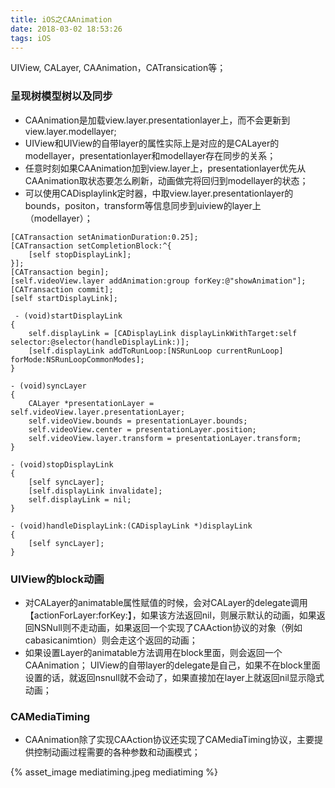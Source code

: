 ```yaml
---
title: iOS之CAAnimation
date: 2018-03-02 18:53:26
tags: iOS
---
```

UIView, CALayer, CAAnimation，CATransication等；

### 呈现树模型树以及同步

* CAAnimation是加载view.layer.presentationlayer上，而不会更新到view.layer.modellayer;
* UIView和UIView的自带layer的属性实际上是对应的是CALayer的modellayer，presentationlayer和modellayer存在同步的关系；
* 任意时刻如果CAAnimation加到view.layer上，presentationlayer优先从CAAnimation取状态要怎么刷新，动画做完将回归到modellayer的状态；
* 可以使用CADisplaylink定时器，中取view.layer.presentationlayer的bounds，positon，transform等信息同步到uiview的layer上（modellayer）；

```
[CATransaction setAnimationDuration:0.25];
[CATransaction setCompletionBlock:^{
	[self stopDisplayLink];
}];
[CATransaction begin];
[self.videoView.layer addAnimation:group forKey:@"showAnimation"];
[CATransaction commit];
[self startDisplayLink];
 
 - (void)startDisplayLink
{
    self.displayLink = [CADisplayLink displayLinkWithTarget:self selector:@selector(handleDisplayLink:)];
    [self.displayLink addToRunLoop:[NSRunLoop currentRunLoop] forMode:NSRunLoopCommonModes];
}

- (void)syncLayer
{
    CALayer *presentationLayer = self.videoView.layer.presentationLayer;
    self.videoView.bounds = presentationLayer.bounds;
    self.videoView.center = presentationLayer.position;
    self.videoView.layer.transform = presentationLayer.transform;
}

- (void)stopDisplayLink
{
    [self syncLayer];
    [self.displayLink invalidate];
    self.displayLink = nil;
}

- (void)handleDisplayLink:(CADisplayLink *)displayLink
{
    [self syncLayer];
}
```
### UIView的block动画
* 对CALayer的animatable属性赋值的时候，会对CALayer的delegate调用【actionForLayer:forKey:】，如果该方法返回nil，则展示默认的动画，如果返回NSNull则不走动画，如果返回一个实现了CAAction协议的对象（例如cabasicanimtion）则会走这个返回的动画；
* 如果设置Layer的animatable方法调用在block里面，则会返回一个CAAnimation<CAAction>；
UIView的自带layer的delegate是自己，如果不在block里面设置的话，就返回nsnull就不会动了，如果直接加在layer上就返回nil显示隐式动画；

### CAMediaTiming

* CAAnimation除了实现CAAction协议还实现了CAMediaTiming协议，主要提供控制动画过程需要的各种参数和动画模式；

{% asset_image mediatiming.jpeg mediatiming %}